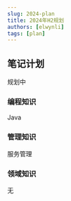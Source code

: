 ```yaml
---
slug: 2024-plan
title: 2024年H2规划
authors: [elwynli]
tags: [plan]
---
```


## 笔记计划

规划中

### 编程知识

Java

### 管理知识

服务管理

### 领域知识

无